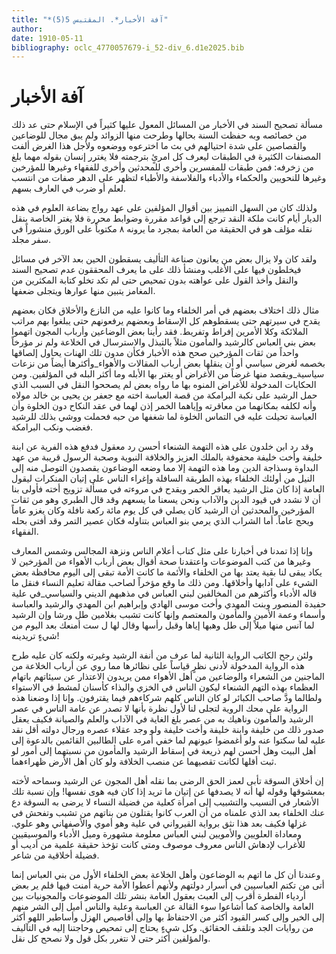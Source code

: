 ```yaml
---
title: "*آفة الأخبار*. المقتبس 5(5)"
author: 
date: 1910-05-11
bibliography: oclc_4770057679-i_52-div_6.d1e2025.bib
---
```




#  آفة الأخبار 


 مسألة تصحيح السند في الأخبار من المسائل المعول عليها كثيراً في الإسلام حتى عد ذلك من خصائصه وبه حفظت السنة بحالها وطرحت منها الزوائد ولم يبق مجال للوضاعين والقصاصين على شدة احتيالهم في بث ما اخترعوه ووضعوه ولأجل هذا الغرض ألفت المصنفات الكثيرة في الطبقات ليعرف كل امرئٍ بترجمته فلا يغترر إنسان بقوله مهما بلغ من زخرفه: فمن طبقات للمفسرين وأخرى للمحدثين وأخرى للفقهاء وغيرها للمؤرخين وغيرها للنحويين والحكماء والأدباء والفلاسفة والأطباء لتظهر على الدهر صفات من انتسب لعلم أو ضرب في العارف بسهم. 

 ولذلك كان من السهل التمييز بين أقوال المؤلفين على عهد رواج بضاعة العلوم في هذه الديار أيام كانت ملكة النقد ترجع إلى قواعد مقررة وضوابط محررة فلا يغتر الخاصة بنقل نقله مؤلف هو في الحقيقة من العامة بمجرد ما يرونه  ٨  مكتوباً على الورق منشوراً في سفر مجلد. 

 ولقد كان ولا يزال بعض من يعانون صناعة التأليف يسقطون الحين بعد الآخر في مسائل فيخلطون فيها على الأغلب ومنشأ ذلك على ما يعرف المحققون عدم تصحيح السند والنقل وأخذ القول على عواهته بدون تمحيص حتى لم تكد تخلو كتابة المكثرين من المغامز يتبين منها عوارها ويتجلى ضعفها. 

 مثال ذلك اختلاف بعضهم في أمر الخلفاء وما كانوا عليه من النازع والأخلاق فكان بعضهم يقدح في سيرتهم حتى يسقطوهم كل الإسقاط وبعضهم يرفعونهم حتى يبلغوا بهم مراتب الملائكة وكلا الأمرين إفراط وتفريط. فقد رأينا بعض الوضاعين وأرباب المجون اتهموا بعض بني العباس كالرشيد والمأمون مثلاً بالتبذل والاسترسال في الخلاعة ولم نر مؤرخاً واحداً من ثقات المؤرخين صحح هذه الأخبار فكأن مدون تلك الهنات يحاول إلصاقها بخصمه لغرض سياسي أو أن ينقلها بعض أرباب المقالات والأهواء_وأكثرها أيضاً من نزعات سياسية_ويقصد منها غرضاً من الأغراض أو يغتر بها الأبله وما أكثر البله في المؤلفين. ومن الحكايات المدخولة للأغراض المنوه بها ما رواه بعض لم يصححوا النقل في السبب الذي حمل الرشيد على نكبة البرامكة من قصة العباسة اخته مع جعفر بن يحيى بن خالد مولاه وأنه لكلفه   بمكانهما من معاقرته وإياهما الخمر إذن لهما في عقد النكاح دون   الخلوة وأن العباسة تحيلت عليه في التماس الخلوة لما شغفها من حبه فحملت ووشي بذلك للرشيد فغضب ونكب البرامكة. 

 وقد رد ابن خلدون على هذه التهمة الشنعاء أحسن رد معقول فدفع هذه الفرية عن ابنة خليفة وأخت خليفة محفوفة بالملك العزيز والخلافة النبوية وصحبة الرسول قريبة من عهد البداوة وسذاجة الدين وما هذه التهمة إلا مما وضعه الوضاعون يقصدون التوصل منه إلى النيل من أولئك الخلفاء بهذه الطريقة السافلة وإغراء الناس على إتيان المنكرات ليقول العامة إذا كان مثل الرشيد يعاقر الخمر ويقدح في مروءته في مسألة تزويج أخته فأولى بنا أن لا نشدد في قيود الدين والآداب ونحن يسعنا ما يسعهم وقد قال الطبري وهو من ثقات المؤرخين والمحدثين أن الرشيد كان يصلي في كل يوم  مائة  ركعة نافلة وكان يغزو عاماً ويحج عاماً. أما الشراب الذي يرمي بنو العباس بتناوله فكان عصير التمر وقد أفتى بحله الفقهاء. 

 وإنا إذا تمدنا في أخبارنا على مثل كتاب أعلام الناس ونزهة المجالس وشمس المعارف وغيرها من كتب الموضوعات واعتقدنا صحة أقوال بعض أرباب الأهواء من المؤرخين لا يكاد يبقى لنا بقية يعتد بها من الخلفاء والأئمة ما كانت الأمة تبقى إلى اليوم محافظة بعض الشيء على آدابها وأخلاقها. ومن ذلك ما وقع مؤخراً لصاحب مقالة تعليم النساء فنقل ما قاله الأدباء وأكثرهم من المخالفين لبني العباس في مذهبهم الديني والسياسي_في علية حفيدة المنصور وبنت المهدي وأخت موسى الهادي وإبراهيم ابن المهدي والرشيد والعباسة وأسماء وعمة الأمين والمأمون والمعتصم وإنها كانت تشبب بغلامين طل ورشا وإن الرشيد لما آنس منها ميلاً إلى طل وهبها إياها وقبل رأسها وقال لها ل  ست  أمنعك بعد اليوم من شيءٍ تريدينه! 

 ولئن رجح الكاتب الرواية الثانية لما عرف من أنفة الرشيد وغيرته ولكنه كان عليه طرح هذه الرواية المدخولة لأدنى نظرٍ قياساً على نظائرها مما روي عن أرباب الخلاعة من الماجنين من الشعراء والوضاعين من أهل الأهواء ممن يريدون الاعتذار عن سيئاتهم باتهام العظماء بهذه التهم الشنعاء ليكون الناس في الخزي والبذاء كأسنان   لمشط في الاستواء ولطالما ودَّ صاحب الكبائر لو كان الناس كلهم شركاءهم فيما يقترفون.   وإنا إذا وضعنا هذه الرواية على محك الروية لتجلى لنا لأول نظرة بأنها لا تصدر عن عامة الناس في عصر الرشيد والمأمون وناهيك به من عصر بلغ الغاية في الآداب والعلم والصيانة فكيف يعقل صدور ذلك من خليفة وابنة خليفة وأخت خليفة ولو وجد عقلاء عصره ورجال دولته أقل نقد عليه لما سكتوا عنه ولو أغمضوا عيونهم لما خفي أمره على الطالبين القائمين بالدعوة إلى أهل البيت وهل أحسن لهم ذريعة في إسقاط الرشيد والمأمون من نسبتهما إلى أمور لو ثبت أقلها لكانت تقصيهما عن منصب الخلافة ولو كان أهل الأرض ظهراءهما. 

 إن أخلاق السوقة تأبى لعمز الحق الرضى بما نقله أهل المجون عن الرشيد وسماحه لأخته بمعشوقها وقوله لها أنه لا يصدفها عن إتيان ما تريد إذا كان فيه هوى نفسها! وإن نسبة تلك الأشعار في النسيب والتشبيب إلى امرأة كعلية من فضيلة النساء لا يرضى به السوقة دع عنك الخلفاء بعد الذي علمناه من أن العرب كانوا يقتلون من بناتهم من تشبب وتفحش في غزلها فكيف بعد هذا نثق برواية القيرواني في علية وهو أموي والأصفهاني وهو علوي. ومعاداة العلويين والأمويين لبني العباس معلومة مشهورة وميل الأدباء والموسيقيين للأغراب لإدهاش الناس معروف موصوف ومتى كانت تؤخذ حقيقة علمية من أديب أو فضيلة أخلاقية من شاعر. 

 وعندنا أن كل ما اتهم به الوضاعون وأهل الخلاعة بعض الخلفاء الأول من بني العباس إنما أتى من تكتم العباسيين في أسرار دولتهم ولأنهم أعطوا الأمة حرية أمنت فيها فلم ير بعض أردياء الفطرة أقرب إلى العبث بعقول العامة بنشر تلك الموضوعات والمجونيات بين العامة والخاصة كما أشاعوا سوء القالة عن العباسة وعلية والناس أميل إلى الشر منهم إلى الخير وإلى كسر القيود أكثر من الاحتفاظ بها وإلى أقاصيص الهزل وأساطير اللهو أكثر من روايات الجد وتلقف الحقائق. وكل شيءٍ يحتاج إلى تمحيص وحاجتنا إليه في التآليف والمؤلفين أكثر حتى لا نتغرر بكل قول ولا نصحح كل نقل. 
